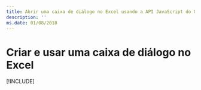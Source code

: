 ```yaml
---
title: Abrir uma caixa de diálogo no Excel usando a API JavaScript do Office
description: ''
ms.date: 01/08/2018
---
```


# <a name="create-and-use-a-dialog-in-excel"></a>Criar e usar uma caixa de diálogo no Excel

[!INCLUDE[](../includes/excel-tutorial-open-dialog.md)]